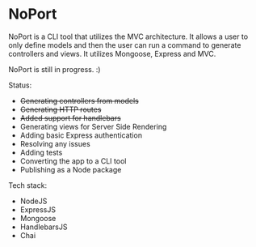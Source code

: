 # NoPort
NoPort is a CLI tool that utilizes the MVC architecture. It allows a user to only define models and then the user can run a command to generate controllers and views. It utilizes Mongoose, Express and MVC.

NoPort is still in progress. :)

Status:

- ~~Generating controllers from models~~
- ~~Generating HTTP routes~~
- ~~Added support for handlebars~~
- Generating views for Server Side Rendering
- Adding basic Express authentication
- Resolving any issues
- Adding tests
- Converting the app to a CLI tool
- Publishing as a Node package

Tech stack:
- NodeJS
- ExpressJS
- Mongoose
- HandlebarsJS
- Chai